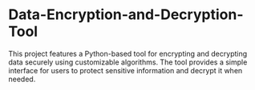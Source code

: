 # Data-Encryption-and-Decryption-Tool
This project features a Python-based tool for encrypting and decrypting data securely using customizable algorithms. The tool provides a simple interface for users to protect sensitive information and decrypt it when needed.
